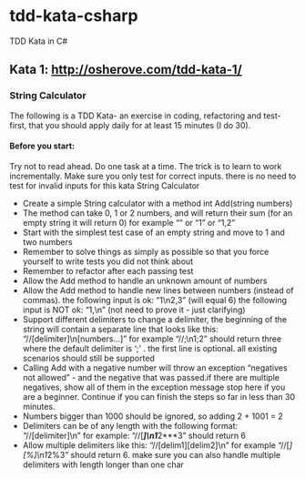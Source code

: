# tdd-kata-csharp
TDD Kata in C#

## Kata 1: http://osherove.com/tdd-kata-1/
### String Calculator
The following is a TDD Kata- an exercise in coding, refactoring and test-first, that you should apply daily for at least 15 minutes (I do 30).

#### Before you start: 
Try not to read ahead.
Do one task at a time. The trick is to learn to work incrementally.
Make sure you only test for correct inputs. there is no need to test for invalid inputs for this kata
String Calculator

- Create a simple String calculator with a method int Add(string numbers)
- The method can take 0, 1 or 2 numbers, and will return their sum (for an empty string it will return 0) for example “” or “1” or “1,2”
- Start with the simplest test case of an empty string and move to 1 and two numbers
- Remember to solve things as simply as possible so that you force yourself to write tests you did not think about
- Remember to refactor after each passing test
- Allow the Add method to handle an unknown amount of numbers
- Allow the Add method to handle new lines between numbers (instead of commas).
the following input is ok:  “1\n2,3”  (will equal 6)
the following input is NOT ok:  “1,\n” (not need to prove it - just clarifying)
- Support different delimiters
to change a delimiter, the beginning of the string will contain a separate line that looks like this:   “//[delimiter]\n[numbers…]” for example “//;\n1;2” should return three where the default delimiter is ‘;’ .
the first line is optional. all existing scenarios should still be supported
- Calling Add with a negative number will throw an exception “negatives not allowed” - and the negative that was passed.if there are multiple negatives, show all of them in the exception message
stop here if you are a beginner. Continue if you can finish the steps so far in less than 30 minutes.
- Numbers bigger than 1000 should be ignored, so adding 2 + 1001  = 2
- Delimiters can be of any length with the following format:  “//[delimiter]\n” for example: “//[***]\n1***2***3” should return 6
- Allow multiple delimiters like this:  “//[delim1][delim2]\n” for example “//[*][%]\n1*2%3” should return 6.
make sure you can also handle multiple delimiters with length longer than one char
